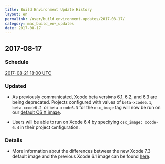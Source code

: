 ```yaml
---
title: Build Environment Update History
layout: en
permalink: /user/build-environment-updates/2017-08-17/
category: mac_build_env_updates
date: 2017-08-17
---
```


## 2017-08-17

### Schedule

[2017-08-21 18:00 UTC](http://everytimezone.com/#2017-8-21,360,c8l)

### Updated

- As previously communicated, Xcode beta versions 6.1, 6.2, and 6.3 are being deprecated.
Projects configured with values of `beta-xcode6.1`, `beta-xcode6.2`, or `beta-xcode6.3`
for the `osx_image` tag will now be run on our [default OS X image](https://docs.travis-ci.com/user/reference/osx/#OS-X-Version).

- Users will be able to run on Xcode 6.4 by specifying `osx_image: xcode-6.4` in
their project configuration.

### Details

- More information about the differences between the new Xcode 7.3 default image and
the previous Xcode 6.1 image can be found [here](https://blog.travis-ci.com/2016-10-04-osx-73-default-image-live/).
